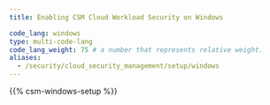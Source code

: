 ```yaml
---
title: Enabling CSM Cloud Workload Security on Windows

code_lang: windows
type: multi-code-lang
code_lang_weight: 75 # a number that represents relative weight.
aliases:
  - /security/cloud_security_management/setup/windows
---
```


{{% csm-windows-setup %}}
